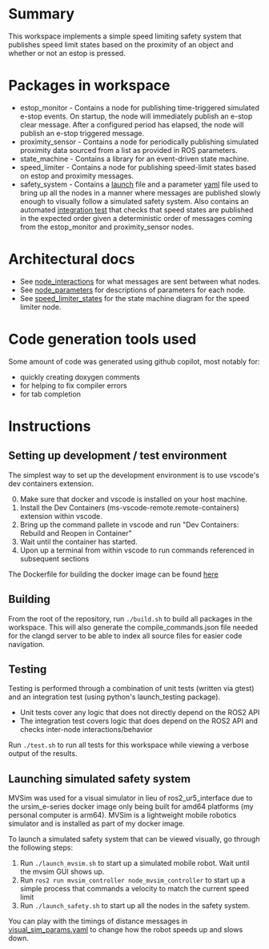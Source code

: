 # Summary

This workspace implements a simple speed limiting safety system that publishes speed limit states based on the proximity of an object and whether or not an estop is pressed.

# Packages in workspace
- estop_monitor - Contains a node for publishing time-triggered simulated e-stop events. On startup, the node will immediately publish an e-stop clear message. After a configured period has elapsed, the node will publish an e-stop triggered message.
- proximity_sensor - Contains a node for periodically publishing simulated proximity data sourced from a list as provided in ROS parameters.
- state_machine - Contains a library for an event-driven state machine.
- speed_limiter - Contains a node for publishing speed-limit states based on estop and proximity messages.
- safety_system - Contains a [launch](./src/safety_system/launch/visual_sim_launch.py) file and a parameter [yaml](./src/safety_system/config/visual_sim_params.yaml) file used to bring up all the nodes in a manner where messages are published slowly enough to visually follow a simulated safety system. Also contains an automated [integration test](./src/safety_system/test/test_integration.py) that checks that  speed states are published in the expected order given a deterministic order of messages coming from the estop_monitor and proximity_sensor nodes.

# Architectural docs
- See [node_interactions](./docs/node_interactions.md) for what messages are sent between what nodes.
- See [node_parameters](./docs/node_parameters.md) for descriptions of parameters for each node.
- See [speed_limiter_states](./docs/speed_limiter_states.md) for the state machine diagram for the speed limiter node.

# Code generation tools used
Some amount of code was generated using github copilot, most notably for:
- quickly creating doxygen comments
- for helping to fix compiler errors
- for tab completion

# Instructions

## Setting up development / test environment

The simplest way to set up the development environment is to use vscode's dev containers extension.

0. Make sure that docker and vscode is installed on your host machine.
1. Install the Dev Containers (ms-vscode-remote.remote-containers) extension within vscode.
2. Bring up the command pallete in vscode and run "Dev Containers: Rebuild and Reopen in Container"
3. Wait until the container has started.
4. Upon up a terminal from within vscode to run commands referenced in subsequent sections

The Dockerfile for building the docker image can be found [here](.devcontainer/Dockerfile)

## Building

From the root of the repository, run `./build.sh` to build all packages in the workspace. This will also generate the compile_commands.json file needed for the clangd server to be able to index all source files for easier code navigation.

## Testing 

Testing is performed through a combination of unit tests (written via gtest) and an integration test (using python's launch_testing package).
- Unit tests cover any logic that does not directly depend on the ROS2 API
- The integration test covers logic that does depend on the ROS2 API and checks inter-node interactions/behavior

Run `./test.sh` to run all tests for this workspace while viewing a verbose output of the results.

## Launching simulated safety system

MVSim was used for a visual simulator in lieu of ros2_ur5_interface due to the ursim_e-series docker image only being built for amd64 platforms (my personal computer is arm64). MVSim is a lightweight mobile robotics simulator and is installed as part of my docker image.

To launch a simulated safety system that can be viewed visually, go through the following steps:
1. Run `./launch_mvsim.sh` to start up a simulated mobile robot. Wait until the mvsim GUI shows up.
2. Run `ros2 run mvsim_controller node_mvsim_controller` to start up a simple process that commands a velocity to match the current speed limit
3. Run `./launch_safety.sh` to start up all the nodes in the safety system.

You can play with the timings of distance messages in [visual_sim_params.yaml](src/safety_system/config/visual_sim_params.yaml) to change how the robot speeds up and slows down.